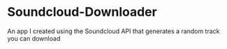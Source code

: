 # Soundcloud-Downloader
An app I created using the Soundcloud API that generates a random track you can download
